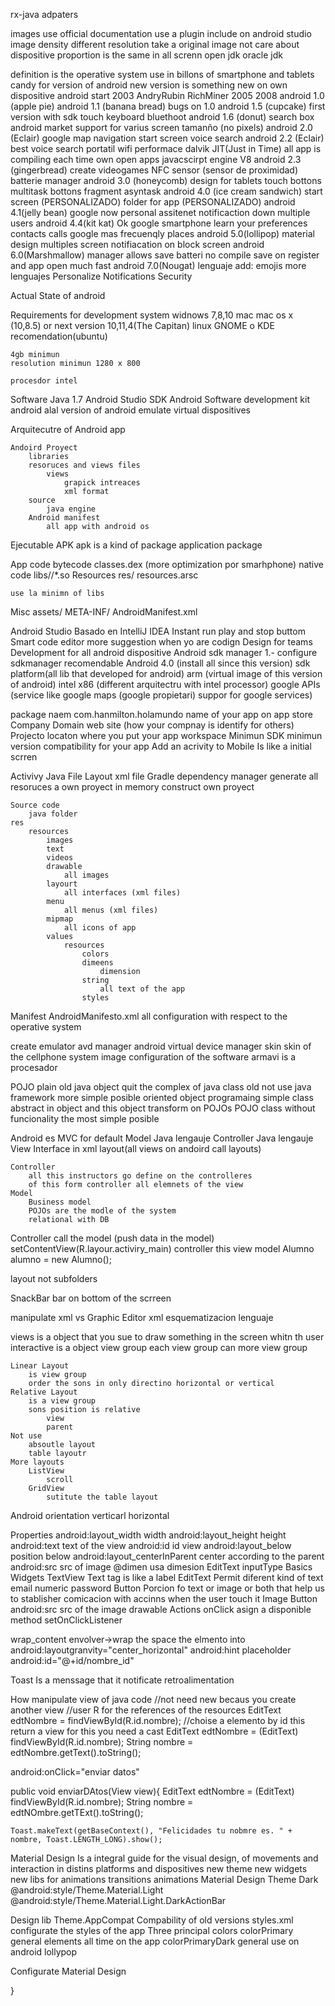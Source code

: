 rx-java
adpaters

images
	use official documentation
	use a plugin include on android studio
		image density
			different resolution take a original image
			not care about dispositive proportion is the same in all screnn
	open jdk
	oracle jdk


definition
	is the operative system use in billons of smartphone and tablets
candy for version of android
	new version is something new on own dispositive
android
	start 2003
		AndryRubin
		RichMiner
	2005 
	2008
		android 1.0 (apple pie)
		android 1.1 (banana bread) bugs on 1.0
		android 1.5 (cupcake) first version with sdk
			touch keyboard
			bluethoot
		android 1.6 (donut)
			search box
			android market
			support for varius screen tamanño
				(no pixels)
		android 2.0 (Eclair)
			google map navigation
			start screen 
			voice search
		android 2.2 (Eclair)
			best voice search
			portatil wifi
			performace 
				dalvik JIT(Just in Time)
					all app is compiling each time own open apps
					javacscirpt engine V8
		android 2.3 (gingerbread)
			create videogames
			NFC sensor (sensor de proximidad)
			batterie manager
		android 3.0 (honeycomb)
			design for tablets
			touch bottons
			multitask bottons
			fragment
			asyntask
		android 4.0 (ice cream sandwich)
			start screen (PERSONALIZADO)
			folder for app (PERSONALIZADO)
		android 4.1(jelly bean)
			google now
				personal assitenet
			notificaction down
			multiple users
		android 4.4(kit kat)
			Ok google
			smartphone learn your preferences
				contacts
				calls
				google mas
					frecuenqly places
		android 5.0(lollipop)
			material design
			multiples screen
			notifiacation on block screen
		android 6.0(Marshmallow)
			manager allows
			save batteri
				no compile save on register and app open much fast
		android  7.0(Nougat)
			lenguaje add:
				emojis
				more lenguajes
			Personalize Notifications
			Security

Actual State of android
	
Requirements for development system
	widnows
		7,8,10
	mac
		mac os x (10,8.5) or next version 10,11,4(The Capitan)
	linux
		GNOME o KDE 
			recomendation(ubuntu)

	4gb minimun
	resolution minimun 1280 x 800

	procesdor intel

Software
Java
	1.7
Android Studio
SDK Android
	Software development kit android
	alal version of android
	emulate virtual dispositives

Arquitecutre of Android app

	Andoird Proyect
		libraries
		resoruces and views files
			views
				grapick intreaces
				xml format
		source 
			java engine 
		Android manifest
			all app with android os

Ejecutable APK
	apk is a kind of package
	application package

App code
	bytecode
		classes.dex (more optimization por smarhphone)
	native code
		libs/<arch>/*.so
Resources
	res/
	resources.arsc

	use la minimn of libs 
Misc
	assets/
	META-INF/
	AndroidManifest.xml

Android Studio
	Basado en IntelliJ IDEA
		Instant run
			play and stop buttom
		Smart code editor
			more suggestion when yo are codign
		Design for teams
		Development for all android dispositive
Android sdk manager
	1.- configure
		sdkmanager
		recomendable 
			Android 4.0 (install all since this version)
			sdk platform(all lib that developed for android)
			arm (virtual image of this version of android)
			intel x86 (different arquitectru with intel processor)
			google APIs (service like google maps (google propietari) suppor for google services)

package naem 
	com.hanmilton.holamundo
		name of your app on app store
	Company Domain
		web site (how your compnay is identify for others)
Projecto locaton
	where you put your app
	workspace
Minimun SDK
	minimun version compatibility for your app
Add an acrivity to Mobile
	Is like a initial scrren 

Activivy
	Java File
	Layout
		xml file
Gradle
	dependency manager
	generate all resoruces a own proyect in memory
	construct own proyect

	Source code
		java folder
	res
		resources 
			images 
			text
			videos 
			drawable
				all images
			layourt
				all interfaces (xml files)
			menu
				all menus (xml files)
			mipmap
				all icons of app
			values
				resources
					colors
					dimeens
						dimension 
					string
						all text of the app
					styles

Manifest
	AndroidManifesto.xml
		all configuration with respect to the operative system

create emulator
	avd manager
		android virtual device manager
skin
	skin of the cellphone
system image
	configuration of the software
armavi 
	is a procesador

POJO
	plain old java object
	quit the complex of java class
	old
		not use java framework
		more simple posible
	oriented object programaing
	simple class abstract in object and this object transform on POJOs
	POJO class without funcionality the most simple posible

Android es MVC for default
	Model
		Java lengauje
	Controller
		Java lengauje
	View
		Interface in xml 
		layout(all views on andoird call layouts)

	Controller
		all this instructors go define on the controlleres
		of this form controller all elemnets of the view 
	Model
		Business model 
		POJOs are the modle of the system
		relational with DB

Controller
	call the model (push data in the model)
	setContentView(R.layour.activiry_main)
		controller this view
	model
		Alumno alumno = new Alumno();


layout
	not subfolders


SnackBar
	bar on bottom of the scrreen


manipulate xml vs Graphic Editor
	xml 
		esquematizacion lenguaje

views
	is a object that you sue to draw something in the screen whitn th user interactive
	is a object
view group
	each view group can more view group

	Linear Layout
		is view group
		order the sons in only directino horizontal or vertical
	Relative Layout
		is a view group
		sons position is relative 
			view
			parent
	Not use
		absoutle layout
		table layoutr
	More layouts
		ListView
			scroll
		GridView
			sutitute the table layout

Android orientation 
	verticarl
	horizontal

Properties
	android:layout_width
		width
	android:layout_height
		height
	android:text
		text of the view
	android:id
		id view
	android:layout_below
		position below
	android:layout_centerInParent
		center according to the parent
	android:src 
		src of image
	@dimen 
		usa dimesion
	EditText
		inputType
Basics Widgets
	TextView
		Text tag is like a label
	EditText
		Permit diferent kind of text
			email
			numeric
			password
Button 
	Porcion fo text or image or both that help us to stablisher comicacion with accinns when the user touch it
	Image Button
		android:src 
			src of the image
				drawable
	Actions
		onClick
			asign a disponible method
		setOnClickListener

wrap_content
	envolver->wrap
		the space the elmento into 
android:layoutgranvity="center_horizontal"
android:hint
	placeholder
android:id="@+id/nombre_id"

Toast
	Is a menssage that it notificate retroalimentation

How manipulate view of java code
	//not need new becaus you create another view 
	//user R for the references of the resources
	EditText edtNombre = findViewById(R.id.nombre); //choise a elemento by id this return a view for this you need a cast
	EditText edtNombre = (EditText) findViewById(R.id.nombre);
	String nombre = edtNombre.getText().toString();

android:onClick="enviar datos"

public void enviarDAtos(View view){
	EditText edtNombre = (EditText) findViewById(R.id.nombre);
	String nombre = edtNOmbre.getTExt().toString();

	Toast.makeText(getBaseContext(), "Felicidades tu nobmre es. " + nombre, Toast.LENGTH_LONG).show();

Material Design 
	Is a integral guide for the visual design, of movements and interaction in distins platforms and dispositives
	new theme
	new widgets
	new libs for animations
		transitions 
		animations
Material Design Theme
	Dark
	@android:style/Theme.Material.Light
	@android:style/Theme.Material.Light.DarkActionBar

Design lib
	Theme.AppCompat
		Compability of old versions
	styles.xml
		configurate the styles of the app
	Three principal colors
		colorPrimary
			general elements all time on the app
		colorPrimaryDark
			general use on android lollypop

Configurate Material Design 
	



}	

